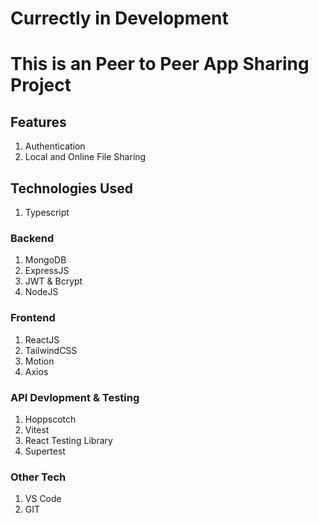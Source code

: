 # Currectly in Development
# This is an Peer to Peer App Sharing Project 

## Features
1. Authentication
2. Local and Online File Sharing

## Technologies Used
1. Typescript

### Backend
1. MongoDB
2. ExpressJS
3. JWT & Bcrypt
4. NodeJS

### Frontend
1. ReactJS
2. TailwindCSS
3. Motion
4. Axios

### API Devlopment & Testing
1. Hoppscotch
2. Vitest
3. React Testing Library
4. Supertest

### Other Tech
1. VS Code
2. GIT
